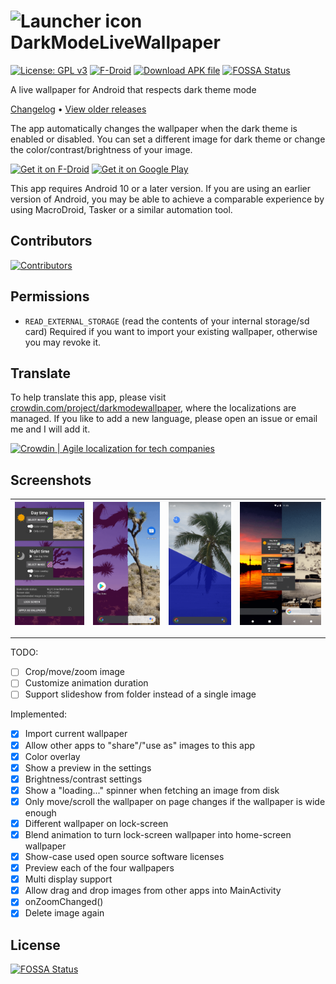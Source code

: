 # <img src="https://raw.githubusercontent.com/cvzi/darkmodewallpaper/main/app/src/main/ic_launcher-playstore.png" alt="Launcher icon" height="48"> DarkModeLiveWallpaper


[![License: GPL v3](https://img.shields.io/badge/License-GPL%20v3%20or%20later-a32d2a?style=for-the-badge&logo=GNU)](https://www.gnu.org/licenses/gpl-3.0)
[![F-Droid](https://img.shields.io/f-droid/v/com.github.cvzi.darkmodewallpaper.svg?style=for-the-badge&logo=f-droid)](https://f-droid.org/packages/com.github.cvzi.darkmodewallpaper/)
[![Download APK file](https://img.shields.io/github/release/cvzi/darkmodewallpaper.svg?style=for-the-badge&label=Download%20apk&logo=android&color=3d8)](https://github.com/cvzi/darkmodewallpaper/releases/latest)
[![FOSSA Status](https://img.shields.io/endpoint?style=for-the-badge&url=https%3A%2F%2Funtitled-1ieeta2z95od.runkit.sh%2F%3Furl%3Dhttps%253A%252F%252Fapp.fossa.com%252Fapi%252Fprojects%252Fgit%25252Bgithub.com%25252Fcvzi%25252Fdarkmodewallpaper.svg%253Ftype%253Dshield)](https://app.fossa.com/projects/git%2Bgithub.com%2Fcvzi%2Fdarkmodewallpaper?ref=badge_shield)

A live wallpaper for Android that respects dark theme mode

[Changelog](CHANGELOG.md) • [View older releases](https://keybase.pub/cuzi/DarkModeWallpaper_bin/)

The app automatically changes the wallpaper when the dark theme is enabled or disabled.
You can set a different image for dark theme or change the color/contrast/brightness of
your image.

[<img src="https://fdroid.gitlab.io/artwork/badge/get-it-on.png"
     alt="Get it on F-Droid"
     height="80">](https://f-droid.org/packages/com.github.cvzi.darkmodewallpaper/)
[<img src="https://play.google.com/intl/en_us/badges/images/generic/en-play-badge.png"
     alt="Get it on Google Play"
     height="80">](https://play.google.com/store/apps/details?id=com.github.cvzi.darkmodewallpaper)

This app requires Android 10 or a later version. If you are using an earlier version of Android, you may be able to
achieve a comparable experience by using MacroDroid, Tasker or a similar automation tool.

## Contributors

[![Contributors](https://contrib.rocks/image?repo=cvzi/darkmodewallpaper)](https://github.com/cvzi/darkmodewallpaper/graphs/contributors)

## Permissions

* `READ_EXTERNAL_STORAGE` (read the contents of your internal storage/sd card)
    Required if you want to import your existing wallpaper, otherwise you may revoke it.

## Translate

To help translate this app, please visit [crowdin.com/project/darkmodewallpaper](https://crwd.in/darkmodewallpaper?utm_source=badge&utm_medium=referral&utm_campaign=badge-add-on), where the localizations are managed. If you like to add a new language, please open an issue or email me and I will add it.

[<image src="https://badges.crowdin.net/badge/dark/crowdin-on-light.png"
     alt="Crowdin | Agile localization for tech companies"
     height="40">](https://crwd.in/darkmodewallpaper?utm_source=badge&utm_medium=referral&utm_campaign=badge-add-on)

## Screenshots

| <img src="/fastlane/metadata/android/en-US/images/phoneScreenshots/1_en-US.png" alt="Screenshot-1" /> | <img src="/fastlane/metadata/android/en-US/images/phoneScreenshots/2_en-US.png" alt="Screenshot-2"/> | <img src="/fastlane/metadata/android/en-US/images/phoneScreenshots/3_en-US.png" alt="Screenshot-3"/> | <img src="/fastlane/metadata/android/en-US/images/phoneScreenshots/4_en-US.png" alt="Screenshot-4" /> |
| --- | ---- | ---- | --- |

----------------


TODO:

* [ ] Crop/move/zoom image
* [ ] Customize animation duration
* [ ] Support slideshow from folder instead of a single image

Implemented:

* [x] Import current wallpaper
* [x] Allow other apps to "share"/"use as" images to this app
* [x] Color overlay
* [x] Show a preview in the settings
* [x] Brightness/contrast settings
* [x] Show a "loading..." spinner when fetching an image from disk
* [x] Only move/scroll the wallpaper on page changes if the wallpaper is wide enough
* [x] Different wallpaper on lock-screen
* [x] Blend animation to turn lock-screen wallpaper into home-screen wallpaper
* [x] Show-case used open source software licenses
* [x] Preview each of the four wallpapers
* [x] Multi display support
* [x] Allow drag and drop images from other apps into MainActivity
* [x] onZoomChanged()
* [x] Delete image again

## License

[![FOSSA Status](https://app.fossa.com/api/projects/git%2Bgithub.com%2Fcvzi%2Fdarkmodewallpaper.svg?type=large)](https://app.fossa.com/projects/git%2Bgithub.com%2Fcvzi%2Fdarkmodewallpaper?ref=badge_large)
